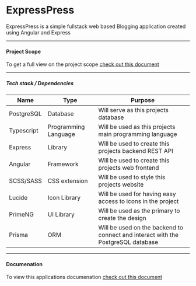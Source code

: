 # ExpressPress
ExpressPress is a simple fullstack web based Blogging application created using Angular and Express

---

#### Project Scope
To get a full view on the project scope [check out this document](./ProjectScope.md)

---

##### Tech stack / Dependencies
|Name|Type|Purpose|
|----|----|-------|
|PostgreSQL|Database|Will serve as this projects database|
|Typescript|Programming Language|Will be used as this projects main programming language|
|Express|Library|Will be used to create this projects backend REST API|
|Angular|Framework|Will be used to create this projects web frontend|
|SCSS/SASS|CSS extension|Will be used to style this projects website|
|Lucide|Icon Library|Will be used for having easy access to icons in the project|
|PrimeNG|UI Library|Will be used as the primary to create the design|
|Prisma|ORM|Will be used on the backend to connect and interact with the PostgreSQL database|

---

#### Documenation
To view this applications documenation [check out this document](./docs/DocumentationIndex.md)